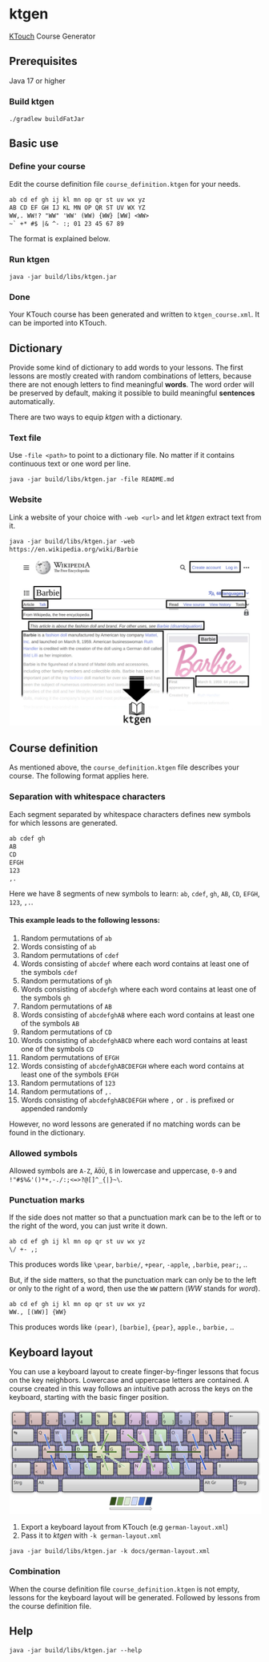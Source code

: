 # ktgen

[KTouch](https://github.com/KDE/ktouch) Course Generator


## Prerequisites

Java 17 or higher

### Build ktgen
```shell
./gradlew buildFatJar
```


## Basic use


### Define your course

Edit the course definition file `course_definition.ktgen` for your needs.

```text
ab cd ef gh ij kl mn op qr st uv wx yz
AB CD EF GH IJ KL MN OP QR ST UV WX YZ
WW,. WW!? "WW" 'WW' (WW) {WW} [WW] <WW>
~` +* #$ |& ^- :; 01 23 45 67 89
```

The format is explained below.


### Run ktgen

```shell
java -jar build/libs/ktgen.jar
```


### Done

Your KTouch course has been generated and written to `ktgen_course.xml`.
It can be imported into KTouch.


## Dictionary

Provide some kind of dictionary to add words to your lessons.
The first lessons are mostly created with random combinations of letters,
because there are not enough letters to find meaningful **words**.
The word order will be preserved by default, making it possible to build 
meaningful **sentences** automatically.

There are two ways to equip _ktgen_ with a dictionary.


### Text file

Use `-file <path>` to point to a dictionary file.
No matter if it contains continuous text or one word per line.

```shell
java -jar build/libs/ktgen.jar -file README.md
```


### Website

Link a website of your choice with `-web <url>` and let _ktgen_
extract text from it.

```shell
java -jar build/libs/ktgen.jar -web https://en.wikipedia.org/wiki/Barbie
```

![keyboard path](docs/text-from-website.jpg)


## Course definition

As mentioned above, the `course_definition.ktgen` file describes your course.
The following format applies here.


### Separation with whitespace characters

Each segment separated by whitespace characters defines new symbols
for which lessons are generated.

```text
ab cdef gh
AB
CD
EFGH
123
,.
```

Here we have 8 segments of new symbols to learn: `ab`, `cdef`, `gh`, `AB`, `CD`, `EFGH`, `123`, `,.`.


#### This example leads to the following lessons:

1. Random permutations of `ab`
2. Words consisting of `ab`
3. Random permutations of `cdef`
4. Words consisting of `abcdef` where each word contains at least one of the symbols `cdef`
5. Random permutations of `gh`
6. Words consisting of `abcdefgh` where each word contains at least one of the symbols `gh`
7. Random permutations of `AB`
8. Words consisting of `abcdefghAB` where each word contains at least one of the symbols `AB`
9. Random permutations of `CD`
10. Words consisting of `abcdefghABCD` where each word contains at least one of the symbols `CD`
11. Random permutations of `EFGH`
12. Words consisting of `abcdefghABCDEFGH` where each word contains at least one of the symbols `EFGH`
13. Random permutations of `123`
14. Random permutations of `,.`
15. Words consisting of `abcdefghABCDEFGH` where `,` or `.` is prefixed or appended randomly

However, no word lessons are generated if no matching words can be found in the dictionary.

### Allowed symbols

Allowed symbols are `A-Z`, `ÄÖÜ`, `ß` in lowercase and uppercase, `0-9`
and `!"#$%&'()*+,-./:;<=>?@[]^_{|}~\`. 


### Punctuation marks

If the side does not matter so that a punctuation mark can be to the left or to the right of the word,
you can just write it down.

```text
ab cd ef gh ij kl mn op qr st uv wx yz
\/ +- ,;
```

This produces words like `\pear`, `barbie/`, `+pear`, `-apple`, `,barbie`, `pear;`, ..

But, if the side matters, so that the punctuation mark can only be 
to the left or only to the right of a word, then use the `WW` pattern (_WW_ stands for _word_).

```text
ab cd ef gh ij kl mn op qr st uv wx yz
WW., [(WW)] {WW}
```

This produces words like `(pear)`, `[barbie]`, `{pear}`, `apple.`, `barbie,` ..


## Keyboard layout

You can use a keyboard layout to create finger-by-finger lessons that 
focus on the key neighbors. Lowercase and uppercase letters are contained.
A course created in this way follows an intuitive path across the keys
on the keyboard, starting with the basic finger position.

![keyboard path](docs/keyboardpath.jpg)


1. Export a keyboard layout from KTouch (e.g `german-layout.xml`)
2. Pass it to _ktgen_ with `-k german-layout.xml`

```shell
java -jar build/libs/ktgen.jar -k docs/german-layout.xml
```


### Combination

When the course definition file `course_definition.ktgen` is not empty,
lessons for the keyboard layout will be generated.
Followed by lessons from the course definition file.


## Help

```shell
java -jar build/libs/ktgen.jar --help
```
